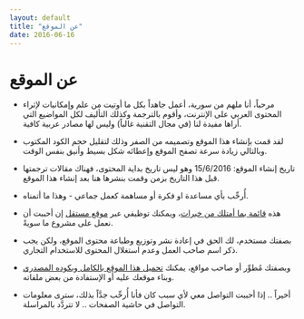 ```yaml
---
layout: default
title: "عن الموقع"
date: 2016-06-16
---
```

# عن الموقع

* مرحباً، أنا ملهم من سورية، أعمل جاهداً بكل ما أوتيت من علم وإمكانيات لإثراء المحتوى العربي على الإنترنت، وأقوم بالترجمة وكذلك التأليف لكل المواضيع التي أراها مفيدة لنا (في مجال التقنية غالباً) وليس لها مصادر عربية كافية.

* لقد قمت بإنشاء هذا الموقع وتصميمه من الصفر وذلك لتقليل حجم الكود المكتوب وبالتالي زيادة سرعة تصفح الموقع وإعطائه شكل بسيط وأنيق بنفس الوقت.

* تاريخ إنشاء الموقع: 15/6/2016 وهو ليس تاريخ بداية المحتوى، فهناك مقالات ترجمتها قبل هذا التاريخ بزمن وقمت بنشرها هنا بعد إنشاء هذا الموقع.

* أُرحِّب بأي مساعدة او فكرة أو مساهمة كعمل جماعي - وهذا ما أتمناه.

* هذه [قائمة بما أمتلك من خبرات](https://ar.wikipedia.org/wiki/مستخدم:Mulham94)، ويمكنك توظيفي عبر [موقع مستقل](https://mostaql.com/u/Mulham94) إن أحببت أن نعمل على مشروع ما سويةً.

* بصفتك مستخدم، لك الحق في إعادة نشر وتوزيع وطباعة محتوى الموقع، ولكن يجب ذكر اسم صاحب العمل وعدم استغلال المحتوى للاستخدام التجاري.

* وبصفتك مُطوِّر أو صاحب مواقع، يمكنك <a href="https://github.com/mulham/mulham.github.io">تحميل هذا الموقع بالكامل وبكوده المصدري </a> وبناء موقعك عليه أو الإستفادة من بعض ملفاته.

* أخيراً .. إذا أحببت التواصل معي لأي سبب كان فأنا أُرحِّب جدَّاً بذلك، سترى معلومات التواصل في حاشية الصفحات .. لا تتردَّد بالمراسلة.
